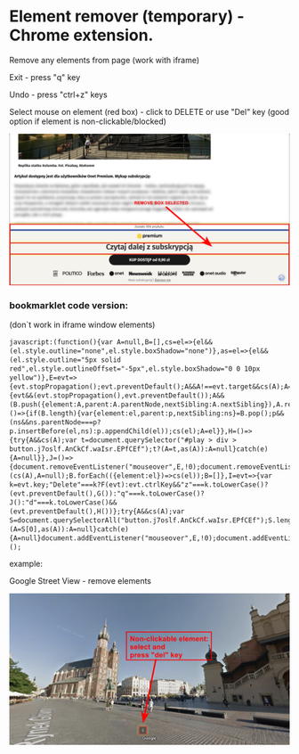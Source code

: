 # Element remover (temporary) - Chrome extension.
Remove any elements from page (work with iframe)

Exit - press "q" key

Undo - press "ctrl+z" keys

Select mouse on element (red box) - click to DELETE or use "Del" key (good option if element is non-clickable/blocked)

![er1.jpg](images/er1.png)


### bookmarklet code version:
(don`t work in iframe window elements)
```
javascript:(function(){var A=null,B=[],cs=el=>{el&&(el.style.outline="none",el.style.boxShadow="none")},as=el=>{el&&(el.style.outline="5px solid red",el.style.outlineOffset="-5px",el.style.boxShadow="0 0 10px yellow")},E=evt=>{evt.stopPropagation();evt.preventDefault();A&&A!==evt.target&&cs(A);A=evt.target;as(A)},F=evt=>{evt&&(evt.stopPropagation(),evt.preventDefault());A&&(B.push({element:A,parent:A.parentNode,nextSibling:A.nextSibling}),A.remove(),A=null)},G=()=>{if(B.length){var{element:el,parent:p,nextSibling:ns}=B.pop();p&&(ns&&ns.parentNode===p?p.insertBefore(el,ns):p.appendChild(el));cs(el);A=el}},H=()=>{try{A&&cs(A);var t=document.querySelector("#play > div > button.j7oslf.AnCkCf.waIsr.EPfCEf");t?(A=t,as(A)):A=null}catch(e){A=null}},J=()=>{document.removeEventListener("mouseover",E,!0);document.removeEventListener("click",F,!0);document.removeEventListener("keydown",I,!0);A&&(cs(A),A=null);B.forEach(({element:el})=>cs(el));B=[]},I=evt=>{var k=evt.key;"Delete"===k?F(evt):evt.ctrlKey&&"z"===k.toLowerCase()?(evt.preventDefault(),G()):"q"===k.toLowerCase()?J():"d"===k.toLowerCase()&&(evt.preventDefault(),H())};try{A&&cs(A);var S=document.querySelectorAll("button.j7oslf.AnCkCf.waIsr.EPfCEf");S.length>0?(A=S[0],as(A)):A=null}catch(e){A=null}document.addEventListener("mouseover",E,!0);document.addEventListener("click",F,!0);document.addEventListener("keydown",I,!0)})();
```

example:

Google Street View - remove elements

![er2.jpg](images/er2.png)
